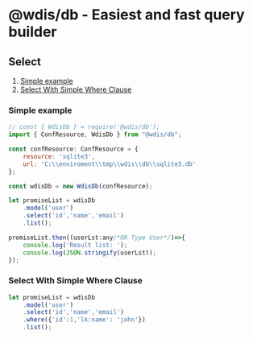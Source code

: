 # @wdis/db - Easiest and fast query builder

## Select
1. [Simple example](#simple-example)
1. [Select With Simple Where Clause](#select-with-simple-where-clause)

### Simple example
```js
// const { WdisDb } = require('@wdis/db');
import { ConfResource, WdisDb } from "@wdis/db";

const confResource: ConfResource = {
    resource: 'sqlite3',
    url: 'C:\\enviroment\\tmp\\wdis\\db\\sqlite3.db'
};

const wdisDb = new WdisDb(confResource);

let promiseList = wdisDb
    .model('user')
    .select('id','name','email')
    .list();

promiseList.then((userLst:any/*OR Type User*/)=>{
    console.log('Result list: ');
    console.log(JSON.stringify(userLst));
});
```

### Select With Simple Where Clause
```js
let promiseList = wdisDb
    .model('user')
    .select('id','name','email')
    .where({'id':1,'lk:name': 'john'})
    .list();
```
